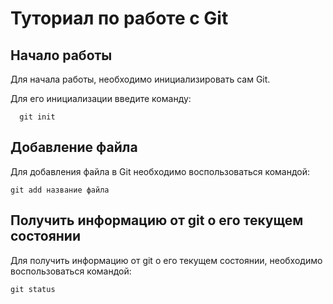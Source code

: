 # Туториал по работе с Git

## Начало работы

Для начала работы, необходимо инициализировать сам Git.

Для его инициализации введите команду:

```
  git init
```

## Добавление файла

Для добавления файла в Git необходимо воспользоваться командой:

```
git add название файла
```

## Получить информацию от git о его текущем состоянии

Для получить информацию от git о его текущем состоянии, необходимо воспользоваться командой: 

```
git status
```

